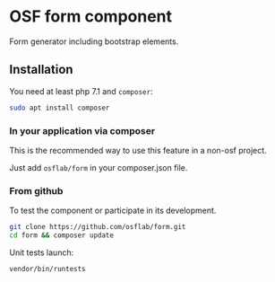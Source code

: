 # OSF form component

Form generator including bootstrap elements.

## Installation

You need at least php 7.1 and `composer`:

```bash
sudo apt install composer
```

### In your application via composer

This is the recommended way to use this feature in a non-osf project.

Just add `osflab/form` in your composer.json file.

### From github

To test the component or participate in its development.

```bash
git clone https://github.com/osflab/form.git
cd form && composer update
```

Unit tests launch:

```bash
vendor/bin/runtests
```
